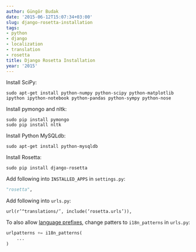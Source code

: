 ```yaml
---
author: Güngör Budak
date: '2015-06-12T15:07:34+03:00'
slug: django-rosetta-installation
tags:
- python
- django
- localization
- translation
- rosetta
title: Django Rosetta Installation
year: '2015'
---
```


Install SciPy:

    sudo apt-get install python-numpy python-scipy python-matplotlib ipython ipython-notebook python-pandas python-sympy python-nose

Install pymongo and nltk:

    sudo pip install pymongo
    sudo pip install nltk

Install Python MySQLdb:

    sudo apt-get install python-mysqldb

Install Rosetta:

    sudo pip install django-rosetta

Add following into `INSTALLED_APPS` in `settings.py`:

```python
"rosetta",
```

Add following into `urls.py`:

    url(r’^translations/’, include(‘rosetta.urls’)),

To also allow [language prefixes](https://docs.djangoproject.com/en/1.8/topics/i18n/translation/#language-prefix-in-url-patterns), change patters to `i18n_patterns` in `urls.py`:

```python
urlpatterns += i18n_patterns(
    ...
)
```
